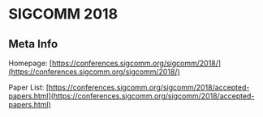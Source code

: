 # SIGCOMM 2018

## Meta Info

Homepage: [https://conferences.sigcomm.org/sigcomm/2018/](https://conferences.sigcomm.org/sigcomm/2018/)

Paper List: [https://conferences.sigcomm.org/sigcomm/2018/accepted-papers.html](https://conferences.sigcomm.org/sigcomm/2018/accepted-papers.html)
